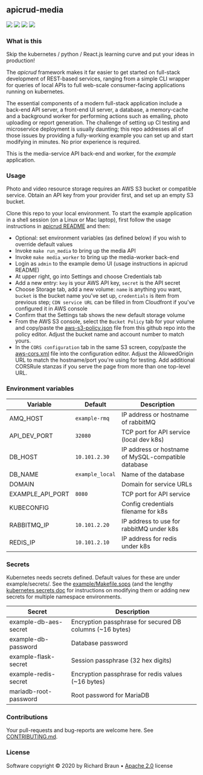 ## apicrud-media
[![](https://img.shields.io/pypi/v/apicrud-media.svg)](https://pypi.org/project/apicrud-media/) [![](https://images.microbadger.com/badges/image/instantlinux/example-api.svg)](https://microbadger.com/images/instantlinux/example-api "Image badge") [![](https://gitlab.com/instantlinux/apicrud-media/badges/master/pipeline.svg)](https://gitlab.com/instantlinux/apicrud-media/pipelines "pipelines") [![](https://gitlab.com/instantlinux/apicrud-media/badges/master/coverage.svg)](https://gitlab.com/instantlinux/apicrud-media/-/jobs/artifacts/master/file/apicrud-media/htmlcov/index.html?job=analysis "coverage")

### What is this

Skip the kubernetes / python / React.js learning curve and put your ideas in production!

The _apicrud_ framework makes it far easier to get started on full-stack development of REST-based services, ranging from a simple CLI wrapper for queries of local APIs to full web-scale consumer-facing applications running on kubernetes.

The essential components of a modern full-stack application include a back-end API server, a front-end UI server, a database, a memory-cache and a background worker for performing actions such as emailing, photo uploading or report generation. The challenge of setting up CI testing and microservice deployment is usually daunting; this repo addresses all of those issues by providing a fully-working example you can set up and start modifying in minutes. No prior experience is required.

This is the media-service API back-end and worker, for the _example_ application.

### Usage

Photo and video resource storage requires an AWS S3 bucket or compatible service. Obtain an API key from your provider first, and set up an empty S3 bucket.

Clone this repo to your local environment. To start the example application in a shell session (on a Linux or Mac laptop), first follow the usage instructions in [apicrud README](https://github.com/instantlinux/docker-tools/blob/master/README.md) and then:

* Optional: set environment variables (as defined below) if you wish to override default values
* Invoke `make run_media` to bring up the media API
* Invoke `make media_worker` to bring up the media-worker back-end
* Login as `admin` to the example demo UI (usage instructions in apicrud README)
* At upper right, go into Settings and choose Credentials tab
* Add a new entry: `key` is your AWS API key, `secret` is the API secret
* Choose Storage tab, add a new volume: `name` is anything you want, `bucket` is the bucket name you've set up, `credentials` is item from previous step; `CDN service URL` can be filled in from Cloudfront if you've configured it in AWS console
* Confirm that the Settings tab shows the new default storage volume
* From the AWS S3 console, select the `Bucket Policy` tab for your volume and copy/paste the [aws-s3-policy.json](aws-s3-policy.json) file from this github repo into the policy editor. Adjust the bucket name and account number to match yours.
* In the `CORS configuration` tab in the same S3 screen, copy/paste the [aws-cors.xml](aws-cors.xml) file into the configuration editor. Adjust the AllowedOrigin URL to match the hostname/port you're using for testing. Add additional CORSRule stanzas if you serve the page from more than one top-level URL.

### Environment variables

Variable | Default | Description
-------- | ------- | -----------
AMQ_HOST | `example-rmq` | IP address or hostname of rabbitMQ
API_DEV_PORT | `32080` | TCP port for API service (local dev k8s)
DB_HOST | `10.101.2.30` | IP address or hostname of MySQL-compatible database
DB_NAME | `example_local` | Name of the database
DOMAIN | | Domain for service URLs
EXAMPLE_API_PORT | `8080` | TCP port for API service
KUBECONFIG | | Config credentials filename for k8s
RABBITMQ_IP | `10.101.2.20` | IP address to use for rabbitMQ under k8s
REDIS_IP | `10.101.2.10` | IP address for redis under k8s

### Secrets

Kubernetes needs secrets defined. Default values for these are under example/secrets/. See the [example/Makefile.sops](https://github.com/instantlinux/apicrud/blob/master/example/Makefile.sops) (and the lengthy [kubernetes secrets doc](https://kubernetes.io/docs/concepts/configuration/secret/) for instructions on modifying them or adding new secrets for multiple namespace environments.

Secret | Description
------ | -----------
example-db-aes-secret | Encryption passphrase for secured DB columns (~16 bytes)
example-db-password | Database password
example-flask-secret | Session passphrase (32 hex digits)
example-redis-secret | Encryption passphrase for redis values (~16 bytes)
mariadb-root-password | Root password for MariaDB

### Contributions

Your pull-requests and bug-reports are welcome here. See [CONTRIBUTING.md](CONTRIBUTING.md).

### License

Software copyright &copy; 2020 by Richard Braun &bull; <a href="https://www.apache.org/licenses/LICENSE-2.0">Apache 2.0</a> license <p />
